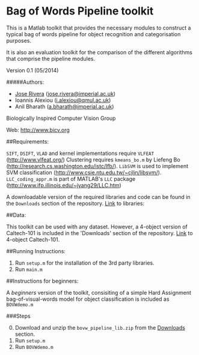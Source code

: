 #  Bag of Words Pipeline toolkit
                        
This is a Matlab toolkit that provides the necessary modules to construct a
typical bag of words pipeline for object recognition and categorisation 
purposes.

It is also an evaluation toolkit for the comparison of the different
algorithms that comprise the pipeline modules.
          
Version 0.1 (05/2014)                                              

#####Authors: 

 *   [Jose Rivera](http://joserivera.org) (jose.rivera@imperial.ac.uk)                  
 *   Ioannis Alexiou (i.alexiou@qmul.ac.uk)                    
 *   Anil Bharath (a.bharath@imperial.ac.uk)                    
                                                                    
                                                                    
Biologically Inspired Computer Vision Group                        
                                                                    
Web: http://www.bicv.org                                           

##Requirements:

`SIFT`, `DSIFT`, `VLAD` and kernel implementations require `VLFEAT` (http://www.vlfeat.org/)
Clustering requires `kmeans_bo.m` by Liefeng Bo (http://research.cs.washington.edu/istc/lfb/).
`LibSVM` is used to implement SVM classification (http://www.csie.ntu.edu.tw/~cjlin/libsvm/).
`LLC_coding_appr.m` is part of MATLAB's `LLC` package (http://www.ifp.illinois.edu/~jyang29/LLC.htm)

A downloadable version of the required libraries and code can be found in the `Downloads` section of the repository. [Link](https://bitbucket.org/josemrivera/bow_pipeline_toolkit/downloads/bovw_toolkit_lib.zip) to libraries:

##Data:

This toolkit can be used with any dataset. However, a 4-object version of Caltech-101
is included in the 'Downloads' section of the repository. [Link](https://bitbucket.org/josemrivera/bow_pipeline_toolkit/downloads/4_ObjectCategories.zip) to 4-object Caltech-101.

##Running Instructions:

1. Run `setup.m` for the installation of the 3rd party libraries.
2. Run `main.m` 

##Instructions for beginners:


A *beginners* version of the toolkit, consisiting of a simple Hard Assignment bag-of-visual-words
model for object classification is included as `BOVWdemo.m`

###Steps

0. Download and unzip the `bovw_pipeline_lib.zip` from the [Downloads](https://bitbucket.org/josemrivera/bow_pipeline_toolkit/downloads) section.
1. Run `setup.m`
2. Run `BOVWdemo.m`
